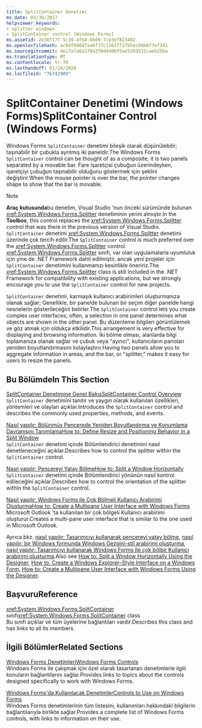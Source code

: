 ```yaml
---
title: SplitContainer Denetimi
ms.date: 03/30/2017
helpviewer_keywords:
- splitter windows
- SplitContainer control [Windows Forms]
ms.assetid: 2e36f17f-5c39-4fb4-bb09-7ce3ef823402
ms.openlocfilehash: ac04f60847aa6f77c11637f37b5ec94b6f7ef341
ms.sourcegitcommit: de17a7a0a37042f0d4406f5ae5393531caeb25ba
ms.translationtype: MT
ms.contentlocale: tr-TR
ms.lasthandoff: 01/24/2020
ms.locfileid: "76742909"
---
```

# <a name="splitcontainer-control-windows-forms"></a><span data-ttu-id="6406e-102">SplitContainer Denetimi (Windows Forms)</span><span class="sxs-lookup"><span data-stu-id="6406e-102">SplitContainer Control (Windows Forms)</span></span>
<span data-ttu-id="6406e-103">Windows Forms `SplitContainer` denetimi bileşik olarak düşünülebilir; taşınabilir bir çubukla ayrılmış iki paneldir.</span><span class="sxs-lookup"><span data-stu-id="6406e-103">The Windows Forms `SplitContainer` control can be thought of as a composite; it is two panels separated by a movable bar.</span></span> <span data-ttu-id="6406e-104">Fare işaretçisi çubuğun üzerindeyken, işaretçiyi çubuğun taşınabilir olduğunu göstermek için şeklini değiştirir.</span><span class="sxs-lookup"><span data-stu-id="6406e-104">When the mouse pointer is over the bar, the pointer changes shape to show that the bar is movable.</span></span>  
  
> [!NOTE]
> <span data-ttu-id="6406e-105">**Araç kutusunda**bu denetim, Visual Studio 'nun önceki sürümünde bulunan <xref:System.Windows.Forms.Splitter> denetiminin yerini almıştır.</span><span class="sxs-lookup"><span data-stu-id="6406e-105">In the **Toolbox**, this control replaces the <xref:System.Windows.Forms.Splitter> control that was there in the previous version of Visual Studio.</span></span> <span data-ttu-id="6406e-106">`SplitContainer` denetimi <xref:System.Windows.Forms.Splitter> denetimi üzerinde çok tercih edilir.</span><span class="sxs-lookup"><span data-stu-id="6406e-106">The `SplitContainer` control is much preferred over the <xref:System.Windows.Forms.Splitter> control.</span></span> <span data-ttu-id="6406e-107"><xref:System.Windows.Forms.Splitter> sınıfı, var olan uygulamalarla uyumluluk için yine de .NET Framework dahil edilmiştir, ancak yeni projeler için `SplitContainer` denetimini kullanmanızı kesinlikle öneririz.</span><span class="sxs-lookup"><span data-stu-id="6406e-107">The <xref:System.Windows.Forms.Splitter> class is still included in the .NET Framework for compatibility with existing applications, but we strongly encourage you to use the `SplitContainer` control for new projects.</span></span>  
  
 <span data-ttu-id="6406e-108">`SplitContainer` denetimi, karmaşık kullanıcı arabirimleri oluşturmanıza olanak sağlar; Genellikle, bir panelde bulunan bir seçim diğer panelde hangi nesnelerin gösterileceğini belirler.</span><span class="sxs-lookup"><span data-stu-id="6406e-108">The `SplitContainer` control lets you create complex user interfaces; often, a selection in one panel determines what objects are shown in the other panel.</span></span> <span data-ttu-id="6406e-109">Bu düzenleme bilgileri görüntülemek ve göz atmak için oldukça etkilidir.</span><span class="sxs-lookup"><span data-stu-id="6406e-109">This arrangement is very effective for displaying and browsing information.</span></span> <span data-ttu-id="6406e-110">İki bölme olması, alanlarda bilgi toplamanıza olanak sağlar ve çubuk veya "ayırıcı", kullanıcıların panoları yeniden boyutlandırmasını kolaylaştırır.</span><span class="sxs-lookup"><span data-stu-id="6406e-110">Having two panels allow you to aggregate information in areas, and the bar, or "splitter," makes it easy for users to resize the panels.</span></span>  
  
## <a name="in-this-section"></a><span data-ttu-id="6406e-111">Bu Bölümde</span><span class="sxs-lookup"><span data-stu-id="6406e-111">In This Section</span></span>  
 [<span data-ttu-id="6406e-112">SplitContainer Denetimine Genel Bakış</span><span class="sxs-lookup"><span data-stu-id="6406e-112">SplitContainer Control Overview</span></span>](splitcontainer-control-overview-windows-forms.md)  
 <span data-ttu-id="6406e-113">`SplitContainer` denetimini tanıtır ve yaygın olarak kullanılan özellikleri, yöntemleri ve olayları açıklar.</span><span class="sxs-lookup"><span data-stu-id="6406e-113">Introduces the `SplitContainer` control and describes the commonly used properties, methods, and events.</span></span>  
  
 [<span data-ttu-id="6406e-114">Nasıl yapılır: Bölünmüş Pencerede Yeniden Boyutlandırma ve Konumlama Davranışını Tanımlama</span><span class="sxs-lookup"><span data-stu-id="6406e-114">How to: Define Resize and Positioning Behavior in a Split Window</span></span>](how-to-define-resize-and-positioning-behavior-in-a-split-window.md)  
 <span data-ttu-id="6406e-115">`SplitContainer` denetimi içinde Bölümlendirici denetimini nasıl denetleneceğini açıklar.</span><span class="sxs-lookup"><span data-stu-id="6406e-115">Describes how to control the splitter within the `SplitContainer` control.</span></span>  
  
 [<span data-ttu-id="6406e-116">Nasıl yapılır: Pencereyi Yatay Bölme</span><span class="sxs-lookup"><span data-stu-id="6406e-116">How to: Split a Window Horizontally</span></span>](how-to-split-a-window-horizontally.md)  
 <span data-ttu-id="6406e-117">`SplitContainer` denetimi içinde Bölümlendirici yönünün nasıl kontrol edileceğini açıklar.</span><span class="sxs-lookup"><span data-stu-id="6406e-117">Describes how to control the orientation of the splitter within the `SplitContainer` control.</span></span>  
  
 [<span data-ttu-id="6406e-118">Nasıl yapılır: Windows Forms ile Çok Bölmeli Kullanıcı Arabirimi Oluşturma</span><span class="sxs-lookup"><span data-stu-id="6406e-118">How to: Create a Multipane User Interface with Windows Forms</span></span>](how-to-create-a-multipane-user-interface-with-windows-forms.md)  
 <span data-ttu-id="6406e-119">Microsoft Outlook 'ta kullanılan bir çok bölgeli Kullanıcı arabirimi oluşturur.</span><span class="sxs-lookup"><span data-stu-id="6406e-119">Creates a multi-pane user interface that is similar to the one used in Microsoft Outlook.</span></span>  
  
 <span data-ttu-id="6406e-120">Ayrıca bkz. [nasıl yapılır: Tasarımcıyı kullanarak pencereyi yatay bölme](how-to-split-a-window-horizontally-using-the-designer.md), [nasıl yapılır: bir Windows formunda Windows Gezgini-stil arabirimi oluşturma](how-to-create-a-windows-explorer-style-interface-on-a-windows-form.md), [nasıl yapılır: Tasarımcıyı kullanarak Windows Forms Ile çok bölbir Kullanıcı arabirimi oluşturma](create-a-multipane-user-interface-with-wf-using-the-designer.md).</span><span class="sxs-lookup"><span data-stu-id="6406e-120">Also see [How to: Split a Window Horizontally Using the Designer](how-to-split-a-window-horizontally-using-the-designer.md), [How to: Create a Windows Explorer–Style Interface on a Windows Form](how-to-create-a-windows-explorer-style-interface-on-a-windows-form.md), [How to: Create a Multipane User Interface with Windows Forms Using the Designer](create-a-multipane-user-interface-with-wf-using-the-designer.md).</span></span>  
  
## <a name="reference"></a><span data-ttu-id="6406e-121">Başvuru</span><span class="sxs-lookup"><span data-stu-id="6406e-121">Reference</span></span>  
 <span data-ttu-id="6406e-122"><xref:System.Windows.Forms.SplitContainer> sınıfı</span><span class="sxs-lookup"><span data-stu-id="6406e-122"><xref:System.Windows.Forms.SplitContainer> class</span></span>  
 <span data-ttu-id="6406e-123">Bu sınıfı açıklar ve tüm üyelerine bağlantıları vardır.</span><span class="sxs-lookup"><span data-stu-id="6406e-123">Describes this class and has links to all its members.</span></span>  
  
## <a name="related-sections"></a><span data-ttu-id="6406e-124">İlgili Bölümler</span><span class="sxs-lookup"><span data-stu-id="6406e-124">Related Sections</span></span>  
 [<span data-ttu-id="6406e-125">Windows Forms Denetimleri</span><span class="sxs-lookup"><span data-stu-id="6406e-125">Windows Forms Controls</span></span>](index.md)  
 <span data-ttu-id="6406e-126">Windows Forms ile çalışmak için özel olarak tasarlanan denetimlerle ilgili konuların bağlantılarını sağlar.</span><span class="sxs-lookup"><span data-stu-id="6406e-126">Provides links to topics about the controls designed specifically to work with Windows Forms.</span></span>  
  
 [<span data-ttu-id="6406e-127">Windows Forms'da Kullanılacak Denetimler</span><span class="sxs-lookup"><span data-stu-id="6406e-127">Controls to Use on Windows Forms</span></span>](controls-to-use-on-windows-forms.md)  
 <span data-ttu-id="6406e-128">Windows Forms denetimlerinin tüm listesini, kullanımları hakkındaki bilgilerin bağlantılarıyla birlikte sağlar.</span><span class="sxs-lookup"><span data-stu-id="6406e-128">Provides a complete list of Windows Forms controls, with links to information on their use.</span></span>
